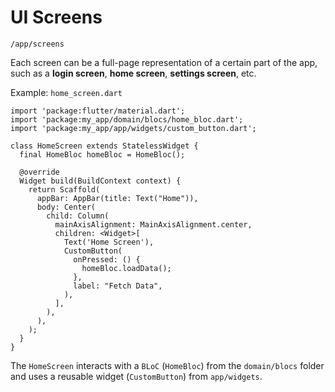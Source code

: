 # UI Screens

`/app/screens`

Each screen can be a full-page representation of a certain part of the app, such as a **login screen**, **home screen**, **settings screen**, etc.

Example: `home_screen.dart`

```
import 'package:flutter/material.dart';
import 'package:my_app/domain/blocs/home_bloc.dart';
import 'package:my_app/app/widgets/custom_button.dart';

class HomeScreen extends StatelessWidget {
  final HomeBloc homeBloc = HomeBloc();

  @override
  Widget build(BuildContext context) {
    return Scaffold(
      appBar: AppBar(title: Text("Home")),
      body: Center(
        child: Column(
          mainAxisAlignment: MainAxisAlignment.center,
          children: <Widget>[
            Text('Home Screen'),
            CustomButton(
              onPressed: () {
                homeBloc.loadData();
              },
              label: "Fetch Data",
            ),
          ],
        ),
      ),
    );
  }
}
```

The `HomeScreen` interacts with a `BLoC` (`HomeBloc`) from the `domain/blocs` folder and uses a reusable widget (`CustomButton`) from `app/widgets`.
